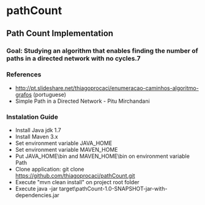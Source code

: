 pathCount
=========

Path Count Implementation
-----------

### Goal: Studying an algorithm that enables finding the number of paths in a directed network with no cycles.7
### References

 * http://pt.slideshare.net/thiagoprocaci/enumeracao-caminhos-algoritmo-grafos (portuguese)
 * Simple Path in a Directed Network - Pitu Mirchandani

### Instalation Guide

 * Install Java jdk 1.7
 * Install Maven 3.x
 * Set environment variable JAVA_HOME
 * Set environment variable MAVEN_HOME
 * Put JAVA_HOME\bin and MAVEN_HOME\bin on environment variable Path
 * Clone application: git clone https://github.com/thiagoprocaci/pathCount.git
 * Execute "mvn clean install" on project root folder
 * Execute java -jar target\pathCount-1.0-SNAPSHOT-jar-with-dependencies.jar

